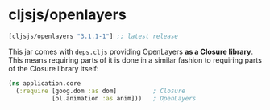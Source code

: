 # cljsjs/openlayers

[](dependency)
```clojure
[cljsjs/openlayers "3.1.1-1"] ;; latest release
```
[](/dependency)

This jar comes with `deps.cljs` providing OpenLayers **as a Closure library**.
This means requiring parts of it is done in a similar fashion to
requiring parts of the Closure library itself:

```clojure
(ns application.core
  (:require [goog.dom :as dom]          ; Closure
            [ol.animation :as anim]))   ; OpenLayers
```

[flibs]: https://github.com/clojure/clojurescript/wiki/Foreign-Dependencies

